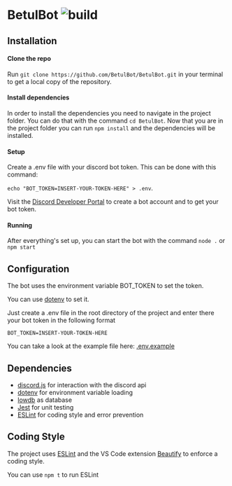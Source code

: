 # BetulBot ![build](https://travis-ci.com/BetulBot/BetulBot.svg?branch=master "Build")

## Installation

#### Clone the repo
Run `git clone https://github.com/BetulBot/BetulBot.git` in your terminal to get a local copy of the repository.

#### Install dependencies
In order to install the dependencies you need to navigate in the project folder.
You can do that with the command `cd BetulBot`. Now that you are in the project folder you can run `npm install` and the dependencies will be installed.

#### Setup
Create a .env file with your discord bot token. This can be done with this command: 

`echo "BOT_TOKEN=INSERT-YOUR-TOKEN-HERE" > .env`. 

Visit the [Discord Developer Portal](https://discordapp.com/developers/applications/) to create a bot account and to get your bot token.

#### Running
After everything's set up, you can start the bot with the command `node .` or `npm start`

## Configuration

The bot uses the environment variable BOT_TOKEN to set the token.

You can use [dotenv](https://github.com/motdotla/dotenv) to set it.

Just create a .env file in the root directory of the project and enter there your bot token in the following format
```
BOT_TOKEN=INSERT-YOUR-TOKEN-HERE
```
You can take a look at the example file here: [.env.example](https://github.com/BetulBot/BetulBot/blob/readme-update/.env.example)

## Dependencies

- [discord.js](https://github.com/discordjs/discord.js/) for interaction with the discord api
- [dotenv](https://github.com/motdotla/dotenv) for environment variable loading
- [lowdb](https://github.com/typicode/lowdb) as database
- [Jest](https://github.com/facebook/jest) for unit testing
- [ESLint](https://github.com/eslint/eslint) for coding style and error prevention

## Coding Style
The project uses [ESLint](https://github.com/eslint/eslint) and the VS Code extension [Beautify](https://marketplace.visualstudio.com/items?itemName=HookyQR.beautify) to enforce a coding style.

You can use `npm t` to run ESLint
